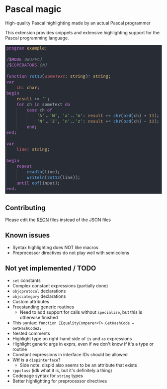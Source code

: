 # Pascal magic

High-quality Pascal highlighting made by an actual Pascal programmer


This extension provides snippets and extensive highlighting support for the Pascal programming language.

![screenshot](https://raw.githubusercontent.com/ALANVF/vscode-pascal-magic/master/assets/example.png)


## Contributing

Please edit the [REON](https://github.com/ALANVF/reon) files instead of the JSON files


## Known issues

- Syntax highlighting does NOT like macros
- Preprocessor directives do not play well with semicolons


## Not yet implemented / TODO

- `set` constants
- Complex constant expressions (partially done)
- `objcprotocol` declarations
- `objccategory` declarations
- Custom attributes
- Freestanding generic routines
	- Need to add support for calls without `specialize`, but this is otherwise finished
- This syntax: `function IEqualityComparer<T>.GetHashCode = GetHashCode2;`
- Nested comments
- Highlight type on right-hand side of `is` and `as` expressions
- Highlight generic args in exprs, even if we don't know if it's a type or routine
- Constant expressions in interface IDs should be allowed
- Wtf is a `dispinterface`?
	- Side note: dispid also seems to be an attribute that exists
- `cppclass` (idk what it is, but it's definitely a thing)
- Codepage syntax for `string` types
- Better highlighting for preprocessor directives